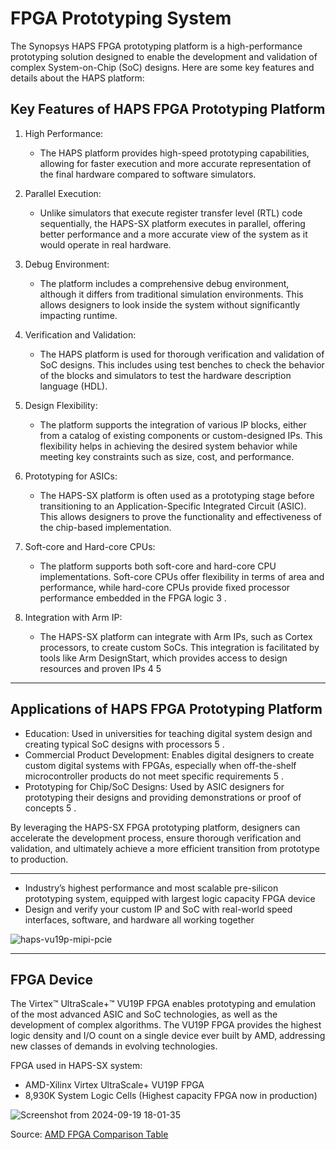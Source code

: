 # FPGA Prototyping System

The Synopsys HAPS FPGA prototyping platform is a high-performance prototyping solution designed to enable the development and validation of complex System-on-Chip (SoC) designs. Here are some key features and details about the HAPS platform:

## Key Features of HAPS FPGA Prototyping Platform

1. High Performance:
   * The HAPS platform provides high-speed prototyping capabilities, allowing for faster execution and more accurate representation of the final hardware compared to software simulators.

2. Parallel Execution:
    * Unlike simulators that execute register transfer level (RTL) code sequentially, the HAPS-SX platform executes in parallel, offering better performance and a more accurate view of the system as it would operate in real hardware.

3. Debug Environment:
    * The platform includes a comprehensive debug environment, although it differs from traditional simulation environments. This allows designers to look inside the system without significantly impacting runtime.

4. Verification and Validation:
    * The HAPS platform is used for thorough verification and validation of SoC designs. This includes using test benches to check the behavior of the blocks and simulators to test the hardware description language (HDL).

5. Design Flexibility:
    * The platform supports the integration of various IP blocks, either from a catalog of existing components or custom-designed IPs. This flexibility helps in achieving the desired system behavior while meeting key constraints such as size, cost, and performance.

6. Prototyping for ASICs:
    * The HAPS-SX platform is often used as a prototyping stage before transitioning to an Application-Specific Integrated Circuit (ASIC). This allows designers to prove the functionality and effectiveness of the chip-based implementation.

7. Soft-core and Hard-core CPUs:
    * The platform supports both soft-core and hard-core CPU implementations. Soft-core CPUs offer flexibility in terms of area and performance, while hard-core CPUs provide fixed processor performance embedded in the FPGA logic 3 .

9. Integration with Arm IP:
    * The HAPS-SX platform can integrate with Arm IPs, such as Cortex processors, to create custom SoCs. This integration is facilitated by tools like Arm DesignStart, which provides access to design resources and proven IPs 4 5 

---
## Applications of HAPS FPGA Prototyping Platform

  * Education: Used in universities for teaching digital system design and creating typical SoC designs with processors 5 .
  * Commercial Product Development: Enables digital designers to create custom digital systems with FPGAs, especially when off-the-shelf microcontroller products do not meet specific requirements 5 .
  * Prototyping for Chip/SoC Designs: Used by ASIC designers for prototyping their designs and providing demonstrations or proof of concepts 5 .

By leveraging the HAPS-SX FPGA prototyping platform, designers can accelerate the development process, ensure thorough verification and validation, and ultimately achieve a more efficient transition from prototype to production.

---

* Industry’s highest performance and most scalable pre-silicon prototyping system,  equipped with largest logic capacity FPGA device 
* Design and verify your custom IP and SoC with real-world speed interfaces, software, and hardware all working together

![haps-vu19p-mipi-pcie](https://github.com/user-attachments/assets/f6dff28d-4308-4775-9bfd-834ea624c6b3)

---
## FPGA Device

The Virtex™ UltraScale+™ VU19P FPGA enables prototyping and emulation of the most advanced ASIC and SoC technologies, as well as the development of complex algorithms. The VU19P FPGA provides the highest logic density and I/O count on a single device ever built by AMD, addressing new classes of demands in evolving technologies.

FPGA used in HAPS-SX system:
* AMD-Xilinx Virtex UltraScale+ VU19P FPGA
* 8,930K System Logic Cells (Highest capacity FPGA now in production)

![Screenshot from 2024-09-19 18-01-35](https://github.com/user-attachments/assets/27807229-e10f-42ff-aebd-440b13f52a41)

Source: [AMD FPGA Comparison Table](https://docs.amd.com/v/u/en-US/ultrascale-plus-fpga-product-selection-guide)  
